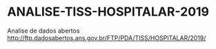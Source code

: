 # ANALISE-TISS-HOSPITALAR-2019
Analise de dados abertos http://ftp.dadosabertos.ans.gov.br/FTP/PDA/TISS/HOSPITALAR/2019/
